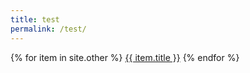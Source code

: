 ```yaml
---
title: test
permalink: /test/
---
```


{% for item in site.other %}
    <a href="{{ item.url }}">{{ item.title }}</a>
{% endfor %}